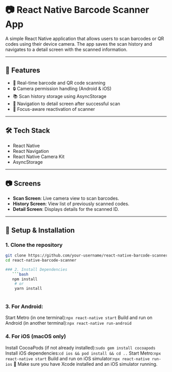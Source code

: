 # 📷 React Native Barcode Scanner App

A simple React Native application that allows users to scan barcodes or QR codes using their device camera. The app saves the scan history and navigates to a detail screen with the scanned information.

---

## 🚀 Features

- 📸 Real-time barcode and QR code scanning
- 🔒 Camera permission handling (Android & iOS)
- 📚 Scan history storage using AsyncStorage
- 🧭 Navigation to detail screen after successful scan
- 🧠 Focus-aware reactivation of scanner

---

## 🛠️ Tech Stack

- React Native
- React Navigation
- React Native Camera Kit
- AsyncStorage

---

## 📷 Screens

- **Scan Screen**: Live camera view to scan barcodes.
- **History Screen**: View list of previously scanned codes.
- **Detail Screen**: Displays details for the scanned ID.

---

## 🧪 Setup & Installation
### 1. Clone the repository

```bash
git clone https://github.com/your-username/react-native-barcode-scanner.git
cd react-native-barcode-scanner

### 2. Install Dependencies
   ```bash
   npm install
    # or
    yarn install
   
   ```
### 3. For Android:
   Start Metro (in one terminal):```npx react-native start```
   Build and run on Android (in another terminal):```npx react-native run-android```

   
### 4. For iOS (macOS only)
   Install CocoaPods (if not already installed):```sudo gem install cocoapods```
   Install iOS dependencies:```cd ios && pod install && cd ..```
  Start Metro:```npx react-native start```
  Build and run on iOS simulator:```npx react-native run-ios```
📌 Make sure you have Xcode installed and an iOS simulator running.


